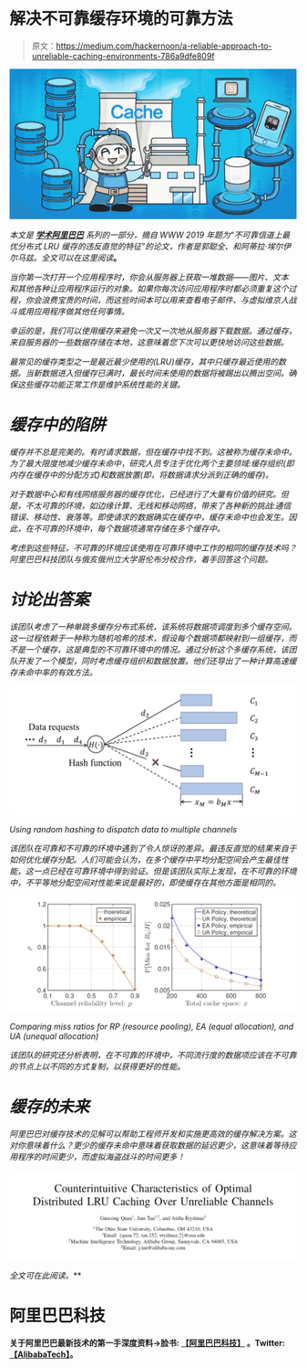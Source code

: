 # 解决不可靠缓存环境的可靠方法

> 原文：<https://medium.com/hackernoon/a-reliable-approach-to-unreliable-caching-environments-786a9dfe809f>

![](img/5b2d4e6fce9e5e7d964f5c889024cb49.png)

*本文是* [***学术阿里巴巴***](/@alitech_2017/academic-alibaba-b56f4176a838) *系列的一部分，摘自 WWW 2019 年题为“不可靠信道上最优分布式 LRU 缓存的违反直觉的特征”的论文，作者是郭聪全、和阿蒂拉·埃尔伊尔马兹。全文可以在这里阅读*[](http://www2.ece.ohio-state.edu/~eryilmaz/UnreliableCachingTR.pdf)**。**

*当你第一次打开一个应用程序时，你会从服务器上获取一堆数据——图片、文本和其他各种让应用程序运行的对象。如果你每次访问应用程序时都必须重复这个过程，你会浪费宝贵的时间，而这些时间本可以用来查看电子邮件、与虚拟维京人战斗或用应用程序做其他任何事情。*

*幸运的是，我们可以使用缓存来避免一次又一次地从服务器下载数据。通过缓存，来自服务器的一些数据存储在本地，这意味着您下次可以更快地访问这些数据。*

*最常见的缓存类型之一是最近最少使用的(LRU)缓存，其中只缓存最近使用的数据。当新数据进入但缓存已满时，最长时间未使用的数据将被踢出以腾出空间。确保这些缓存功能正常工作是维护系统性能的关键。*

# *缓存中的陷阱*

*缓存并不总是完美的。有时请求数据，但在缓存中找不到。这被称为缓存未命中。为了最大限度地减少缓存未命中，研究人员专注于优化两个主要领域:缓存组织(即内存在缓存中的分配方式)和数据放置(即，将数据请求分派到正确的缓存)。*

*对于数据中心和有线网络服务器的缓存优化，已经进行了大量有价值的研究。但是，不太可靠的环境，如边缘计算、无线和移动网络，带来了各种新的挑战:通信错误、移动性、衰落等。即使请求的数据确实在缓存中，缓存未命中也会发生。因此，在不可靠的环境中，每个数据项通常存储在多个缓存中。*

*考虑到这些特征，不可靠的环境应该使用在可靠环境中工作的相同的缓存技术吗？阿里巴巴科技团队与俄亥俄州立大学哥伦布分校合作，着手回答这个问题。*

# *讨论出答案*

*该团队考虑了一种单跳多缓存分布式系统，该系统将数据项调度到多个缓存空间。这一过程依赖于一种称为随机哈希的技术，假设每个数据项都映射到一组缓存，而不是一个缓存，这是典型的不可靠环境中的情况。通过分析这个多缓存系统，该团队开发了一个模型，同时考虑缓存组织和数据放置。他们还导出了一种计算高速缓存未命中率的有效方法。*

*![](img/9481b47fb0feddde469db92e371e179c.png)*

*Using random hashing to dispatch data to multiple channels*

*该团队在可靠和不可靠的环境中遇到了令人惊讶的差异。最违反直觉的结果来自于如何优化缓存分配。人们可能会认为，在多个缓存中平均分配空间会产生最佳性能，这一点已经在可靠环境中得到验证。但是该团队实际上发现，在不可靠的环境中，不平等地分配空间对性能来说是最好的，即使缓存在其他方面是相同的。*

*![](img/0fe1b63d86bddfc71d0fa402338370cf.png)*

*Comparing miss ratios for RP (resource pooling), EA (equal allocation), and UA (unequal allocation)*

*该团队的研究还分析表明，在不可靠的环境中，不同流行度的数据项应该在不可靠的节点上以不同的方式复制，以获得更好的性能。*

# *缓存的未来*

*阿里巴巴对缓存技术的见解可以帮助工程师开发和实施更高效的缓存解决方案。这对你意味着什么？更少的缓存未命中意味着获取数据的延迟更少，这意味着等待应用程序的时间更少，而虚拟海盗战斗的时间更多！*

*![](img/e501a745a6fdb9b66847b4e59ba404f4.png)*

**全文可在此阅读*[](http://www2.ece.ohio-state.edu/~eryilmaz/UnreliableCachingTR.pdf)**。***

# **阿里巴巴科技**

**关于阿里巴巴最新技术的第一手深度资料→脸书: [**【阿里巴巴科技】**](http://www.facebook.com/AlibabaTechnology) 。Twitter:[**【AlibabaTech】**](https://twitter.com/AliTech2017)。**